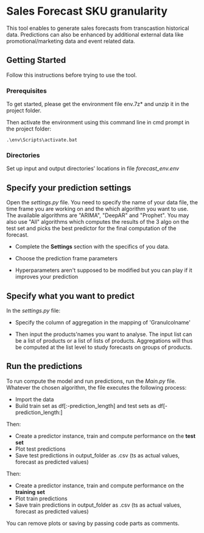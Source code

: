 # Sales Forecast SKU granularity

This tool enables to generate sales forecasts from transcastion historical data. Predictions can also be enhanced by additional external data like promotional/marketing data and event related data. 


## Getting Started

Follow this instructions before trying to use the tool.

### Prerequisites

To get started, please get the environment file env.7z* and unzip it in the project folder.

Then activate the environment using this command line in cmd prompt in the project folder:
```
.\env\Scripts\activate.bat
```


### Directories

Set up input and output directories' locations in file *forecast_env.env*

## Specify your prediction settings

Open the *settings.py* file. You need to specify the name of your data file, the time frame you are working on and the which algorithm you want to use. 
The available algorithms are "ARIMA", "DeepAR" and "Prophet". You may also use "All" algorithms which computes the results of the 3 algo on the test set and picks the best predictor for the final computation of the forecast.

* Complete the **Settings** section with the specifics of you data.

* Choose the prediction frame parameters

* Hyperparameters aren't supposed to be modified but you can play if it improves your prediction

## Specify what you want to predict

In the *settings.py* file:
* Specify the column of aggregation in the mapping of 'Granulcolname'

* Then input the products'names you want to analyse. The input list can be a list of products or a list of lists of products. Aggregations will thus be computed at the list level to study forecasts on groups of products.


## Run the predictions

To run compute the model and run predictions, run the *Main.py* file. 
Whatever the chosen algorithm, the file executes the following process:

* Import the data
* Build train set as df[:-prediction_length] and test sets as df[-prediction_length:]

Then:

* Create a predictor instance, train and compute performance on the **test set**
* Plot test predictions
* Save test predictions in output_folder as .csv (ts as actual values, forecast as predicted values)

Then:

* Create a predictor instance, train and compute performance on the **training set**
* Plot train predictions 
* Save train predictions in output_folder as .csv (ts as actual values, forecast as predicted values)

You can remove plots or saving by passing code parts as comments.

